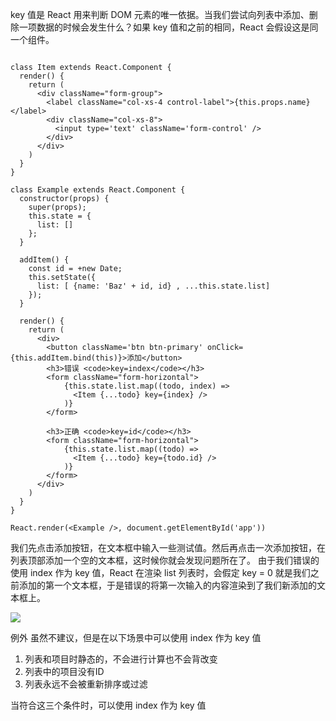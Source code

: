 key 值是 React 用来判断 DOM 元素的唯一依据。当我们尝试向列表中添加、删除一项数据的时候会发生什么？如果 key 值和之前的相同，React 会假设这是同一个组件。

```

class Item extends React.Component {
  render() {
    return (
      <div className="form-group">
        <label className="col-xs-4 control-label">{this.props.name}</label>
        <div className="col-xs-8">
          <input type='text' className='form-control' />
        </div>
      </div>
    )
  }
}

class Example extends React.Component {
  constructor(props) {
    super(props);
    this.state = {
      list: []
    };
  }
  
  addItem() {
    const id = +new Date;
    this.setState({
      list: [ {name: 'Baz' + id, id} , ...this.state.list]
    });
  }
  
  render() {
    return (
      <div>
        <button className='btn btn-primary' onClick={this.addItem.bind(this)}>添加</button>
        <h3>错误 <code>key=index</code></h3>
        <form className="form-horizontal">
            {this.state.list.map((todo, index) =>
              <Item {...todo} key={index} />
            )}
        </form>

        <h3>正确 <code>key=id</code></h3>
        <form className="form-horizontal">
            {this.state.list.map((todo) =>
              <Item {...todo} key={todo.id} />
            )}
        </form>
      </div>
    )
  }
}

React.render(<Example />, document.getElementById('app'))
```

我们先点击添加按钮，在文本框中输入一些测试值。然后再点击一次添加按钮，在列表顶部添加一个空的文本框，这时候你就会发现问题所在了。 由于我们错误的使用 index 作为 key 值，React 在渲染 list 列表时，会假定 key = 0 就是我们之前添加的第一个文本框，于是错误的将第一次输入的内容渲染到了我们新添加的文本框上。

![](https://upload-images.jianshu.io/upload_images/1634005-d62997884bc024d1.png?imageMogr2/auto-orient/strip|imageView2/2/w/1010/format/webp)

例外
虽然不建议，但是在以下场景中可以使用 index 作为 key 值

1. 列表和项目时静态的，不会进行计算也不会背改变
2. 列表中的项目没有ID
3. 列表永远不会被重新排序或过滤

当符合这三个条件时，可以使用 index 作为 key 值
